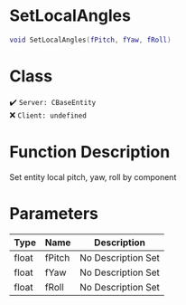 # SetLocalAngles
```lua
void SetLocalAngles(fPitch, fYaw, fRoll)
```
# Class
✔️ `Server: CBaseEntity`  
❌ `Client: undefined`  

# Function Description
Set entity local pitch, yaw, roll by component
# Parameters
Type|Name|Description
--|--|--
float|fPitch|No Description Set
float|fYaw|No Description Set
float|fRoll|No Description Set
